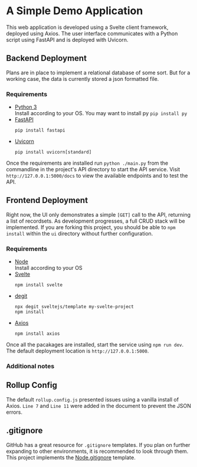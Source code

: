 # A Simple Demo Application
This web application is developed using a Svelte client framework, deployed using Axios. The user interface communicates with a Python script using FastAPI and is deployed with Uvicorn.

## Backend Deployment
Plans are in place to implement a relational database of some sort.  But for a working case, the data is currently stored a json formatted file.

### Requirements
* [Python 3](https://www.python.org/)  
    Install according to your OS. You may want to install py `pip install py`  
* [FastAPI](https://fastapi.tiangolo.com/)  
    ```
    pip install fastapi
    ```
* [Uvicorn](https://www.uvicorn.org/)  
    ```
    pip install uvicorn[standard]
    ```

Once the requirements are installed run `python ./main.py` from the commandline in the project's API directory to start the API service. Visit `http://127.0.0.1:5000/docs` to view the available endpoints and to test the API.

## Frontend Deployment
Right now, the UI only demonstrates a simple `[GET]` call to the API, returning a list of recordsets. As development progresses, a full CRUD stack will be implemented.  If you are forking this project, you should be able to `npm install` within the `ui` directory without further configuration. 

### Requirements
* [Node](https://nodejs.org/)  
    Install according to your OS
* [Svelte](https://svelte.dev/)  
    ```
    npm install svelte
    ```
* [degit](https://www.npmjs.com/package/degit)  
    ```
    npx degit sveltejs/template my-svelte-project
    npm install
    ```
* [Axios](https://axios-http.com)  
    ```
    npm install axios
    ```    

Once all the pacakages are installed, start the service using `npm run dev`. The default deployment location is `http://127.0.0.1:5000`.  

### Additional notes
## Rollup Config
The default `rollup.config.js` presented issues using a vanilla install of Axios. `Line 7` and `Line 11` were added in the document to prevent the JSON errors.

## .gitignore
GitHub has a great resource for `.gitignore` templates.  If you plan on further expanding to other environments, it is recommended to look through them. This project implements the [Node.gitignore](https://github.com/github/gitignore) template.